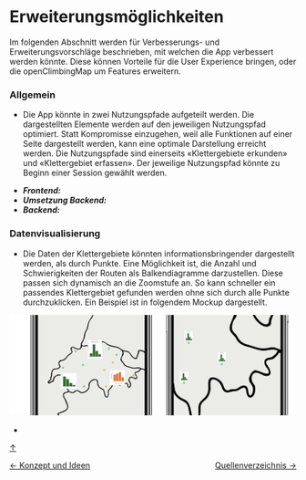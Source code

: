 <a id="top"></a>

# Erweiterungsmöglichkeiten

<div id="erweiterungsmöglichkeiten"></div>

Im folgenden Abschnitt werden für Verbesserungs- und Erweiterungsvorschläge beschrieben, mit welchen die App verbessert werden könnte. Diese können Vorteile für die User Experience bringen, oder die openClimbingMap um Features erweitern.

### Allgemein

- Die App könnte in zwei Nutzungspfade aufgeteilt werden. Die dargestellten Elemente werden auf den jeweiligen Nutzungspfad optimiert. Statt Kompromisse einzugehen, weil alle Funktionen auf einer Seite dargestellt werden, kann eine optimale Darstellung erreicht werden. Die Nutzungspfade sind einerseits «Klettergebiete erkunden» und «Klettergebiet erfassen». Der jeweilige Nutzungspfad könnte zu Beginn einer Session gewählt werden.

<div id="allgemein"></div>

- **_Frontend:_**
- **_Umsetzung Backend:_**
- **_Backend:_**

### Datenvisualisierung

- Die Daten der Klettergebiete könnten informationsbringender dargestellt werden, als durch Punkte. Eine Möglichkeit ist, die Anzahl und Schwierigkeiten der Routen als Balkendiagramme darzustellen. Diese passen sich dynamisch an die Zoomstufe an. So kann schneller ein passendes Klettergebiet gefunden werden ohne sich durch alle Punkte durchzuklicken. Ein Beispiel ist in folgendem Mockup dargestellt.

![datendarstellung](bilder/alternative-datendarstellung.png)

-

[↑](#top)

<div style="display: flex; justify-content: space-between;">
  <div>
    <a href="funktionen.html">← Konzept und Ideen</a>
  </div>
  <div>
   <a href="quellenverzeichnis.html">Quellenverzeichnis →</a>
  </div>
</div>
